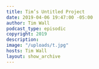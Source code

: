 ```yaml
---
title: Tim’s Untitled Project
date: 2019-04-06 19:47:00 -05:00
author: Tim Wall
podcast_type: episodic
copyright: 2019
description: 
image: "/uploads/t.jpg"
hosts: Tim Wall
layout: show_archive
---
```


